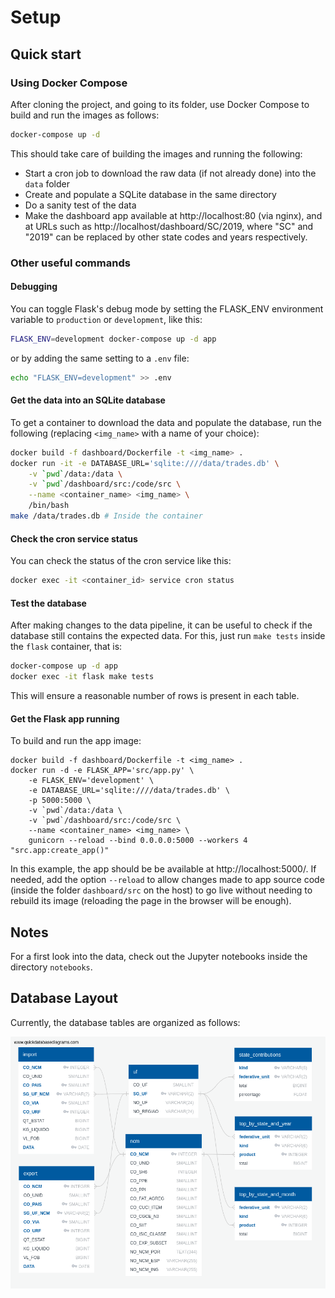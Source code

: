 
# Setup

## Quick start

### Using Docker Compose

After cloning the project, and going to its folder, use Docker Compose to build and run the images as follows:

```bash
docker-compose up -d
```

This should take care of building the images and running the following:

- Start a cron job to download the raw data (if not already done) into the `data` folder
- Create and populate a SQLite database in the same directory
- Do a sanity test of the data
- Make the dashboard app available at http://localhost:80 (via nginx), and at URLs such as http://localhost/dashboard/SC/2019, where "SC" and "2019" can be replaced by other state codes and years respectively.

### Other useful commands

#### Debugging

You can toggle Flask's debug mode by setting the FLASK_ENV environment variable
to `production` or `development`, like this:

```bash
FLASK_ENV=development docker-compose up -d app
```

or by adding the same setting to a `.env` file:

```bash
echo "FLASK_ENV=development" >> .env
```

#### Get the data into an SQLite database

To get a container to download the data and populate the database, run the following (replacing `<img_name>` with a name of your choice):

```bash
docker build -f dashboard/Dockerfile -t <img_name> .
docker run -it -e DATABASE_URL='sqlite:////data/trades.db' \
    -v `pwd`/data:/data \
    -v `pwd`/dashboard/src:/code/src \
    --name <container_name> <img_name> \
    /bin/bash
make /data/trades.db # Inside the container
```

#### Check the cron service status

You can check the status of the cron service like this:

```bash
docker exec -it <container_id> service cron status
```

#### Test the database

After making changes to the data pipeline, it can be useful to check if the database still contains the expected data. For this, just run `make tests` inside the `flask` container, that is:

```bash
docker-compose up -d app
docker exec -it flask make tests
```

This will ensure a reasonable number of rows is present in each table.

#### Get the Flask app running

To build and run the app image:

```shell
docker build -f dashboard/Dockerfile -t <img_name> .
docker run -d -e FLASK_APP='src/app.py' \
    -e FLASK_ENV='development' \
    -e DATABASE_URL='sqlite:////data/trades.db' \
    -p 5000:5000 \
    -v `pwd`/data:/data \
    -v `pwd`/dashboard/src:/code/src \
    --name <container_name> <img_name> \
    gunicorn --reload --bind 0.0.0.0:5000 --workers 4 "src.app:create_app()"
```

In this example, the app should be be available at http://localhost:5000/. If needed, add the option `--reload` to allow changes made to app source code (inside the folder `dashboard/src` on the host) to go live without needing to rebuild its image (reloading the page in the browser will be enough).

## Notes

For a first look into the data, check out the Jupyter notebooks inside the directory `notebooks`.

## Database Layout

Currently, the database tables are organized as follows:

![Database Diagram](diagram.png)
